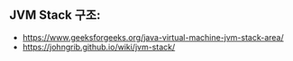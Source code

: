 ## JVM Stack 구조:
- https://www.geeksforgeeks.org/java-virtual-machine-jvm-stack-area/
- https://johngrib.github.io/wiki/jvm-stack/